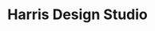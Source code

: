 ---
title: "Harris Design Studio"
url: /greenville/harris-design-studio/
shop: interior decoration
---